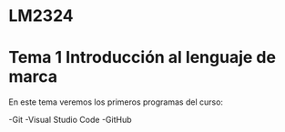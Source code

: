 # LM2324

# Tema 1 Introducción al lenguaje de marca

En este tema veremos los primeros programas del curso:

-Git <bir>
-Visual Studio Code <bir>
-GitHub <bir>
